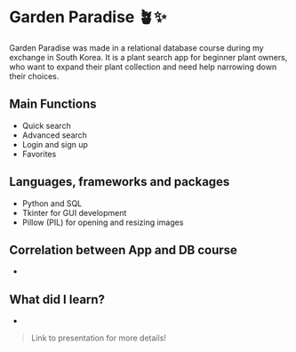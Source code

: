 # Garden Paradise 🪴✨
Garden Paradise was made in a relational database course during my exchange in South Korea. It is a plant search app for beginner plant owners, who want to expand their plant collection and need help narrowing down their choices. 

## Main Functions
- Quick search
- Advanced search
- Login and sign up
- Favorites

## Languages, frameworks and packages
- Python and SQL
- Tkinter for GUI development
- Pillow (PIL) for opening and resizing images

## Correlation between App and DB course
-

## What did I learn?
-

> Link to presentation for more details! 
